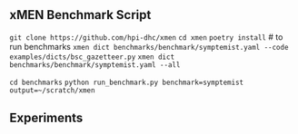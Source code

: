 # 

## xMEN Benchmark Script

`git clone https://github.com/hpi-dhc/xmen`
`cd xmen`
`poetry install` # to run benchmarks
`xmen dict benchmarks/benchmark/symptemist.yaml --code examples/dicts/bsc_gazetteer.py`
`xmen dict benchmarks/benchmark/symptemist.yaml --all`

`cd benchmarks`
`python run_benchmark.py benchmark=symptemist output=~/scratch/xmen`

## Experiments

